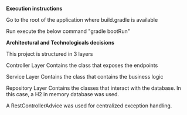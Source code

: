 **Execution instructions**

Go to the root of the application where build.gradle is available

Run execute the below command "gradle bootRun"


**Architectural and Technologicals decisions**

This project is structured in 3 layers

Controller Layer
Contains the class that exposes the endpoints

Service Layer
Contains the class that contains the business logic

Repository Layer
Contains the classes that interact with the database. In this case, a H2 in memory database was used.


A RestControllerAdvice was used for centralized exception handling.


